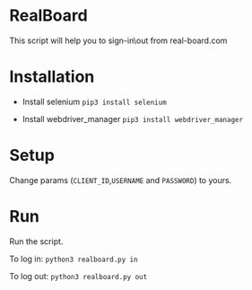# RealBoard
This script will help you to sign-in\out from real-board.com

# Installation
* Install selenium
`pip3 install selenium`

* Install webdriver_manager
`pip3 install webdriver_manager`

# Setup
Change params (`CLIENT_ID`,`USERNAME` and `PASSWORD`) to yours.

# Run
Run the script.

To log in:
`python3 realboard.py in`

To log out:
`python3 realboard.py out`
